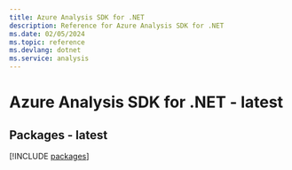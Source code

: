 ```yaml
---
title: Azure Analysis SDK for .NET
description: Reference for Azure Analysis SDK for .NET
ms.date: 02/05/2024
ms.topic: reference
ms.devlang: dotnet
ms.service: analysis
---
```

# Azure Analysis SDK for .NET - latest
## Packages - latest
[!INCLUDE [packages](analysis-index.md)]